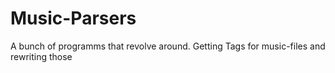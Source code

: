 # Music-Parsers
A bunch of programms that revolve around. Getting Tags for music-files and rewriting those
